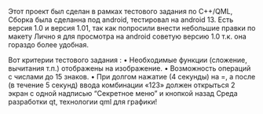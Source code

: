 Этот проект был сделан в рамках тестового задания по C++/QML, Сборка была сделанна под android, 
тестировал на android 13. Есть версия 1.0 и версия 1.01, так как попросили внести небольшие правки по макету
Лично я для просмотра на android советую версию 1.0 т.к. она гораздо более удобная. 

Вот критерии тестового задания : 
• Необходимые функции (сложение, вычитания т.п.) отображены на изображение.
• Возможность операций с числами до 15 знаков.
• При долгом нажатие (4 секунды) на =, а после (в течение 5 секунд) ввода комбинации «123» должен открыться 2 экран с одной надписью “Секретное меню” и кнопкой назад
Среда разработки qt, технологии qml для графики!
